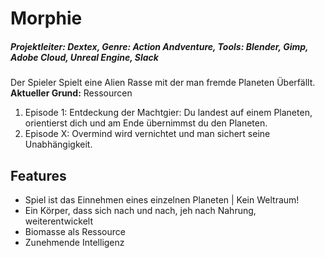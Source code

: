 # Morphie
##### Projektleiter: _Dextex_, Genre: Action Andventure, Tools: Blender, Gimp, Adobe Cloud, Unreal Engine, Slack
Der Spieler Spielt eine Alien Rasse mit der man fremde Planeten Überfällt. **Aktueller Grund:** Ressourcen

1. Episode 1: Entdeckung der Machtgier: Du landest auf einem Planeten, orientierst dich und am Ende übernimmst du den Planeten.
1. Episode X: Overmind wird vernichtet und man sichert seine Unabhängigkeit.



## Features
- Spiel ist das Einnehmen eines einzelnen Planeten | Kein Weltraum!
- Ein Körper, dass sich nach und nach, jeh nach Nahrung, weiterentwickelt
- Biomasse als Ressource
- Zunehmende Intelligenz
